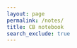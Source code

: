 ```yaml
---
layout: page
permalink: /notes/
title: CB notebook
search_exclude: true
---
```



[^1]:a blogging platform that natively supports Jupyter notebooks in addition to other formats.
